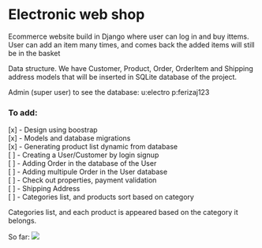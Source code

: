 # Electronic web shop

Ecommerce website build in Django where user can log in and buy ittems.
User can add an item many times, and comes back the added items will still be in the basket




Data structure.
We have Customer, Product, Order, OrderItem and Shipping address models that will be inserted in SQLite database of the project.


Admin (super user) to see the database:
u:electro
p:ferizaj123


<h3> To add: </h3>
[x] - Design using boostrap <br>
[x] - Models and database migrations <br>
[x] - Generating product list dynamic from database <br>
[ ] - Creating a User/Customer by login signup <br>
[ ] - Adding Order in the database of the User <br> 
[ ] - Adding multipule Order in the User database <br>
[ ] - Check out properties, payment validation <br>
[ ] - Shipping Address <br>
[ ] - Categories list, and products sort based on category <br>

Categories list, and each product is appeared based on the category it belongs.

So far:
<img src="screenshoot.png">
